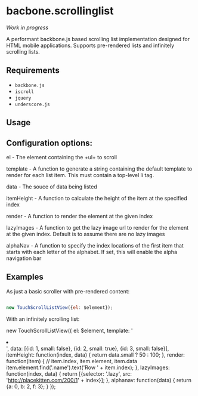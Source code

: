 # bacbone.scrollinglist

*Work in progress*

A performant backbone.js based scrolling list implementation designed for HTML mobile applications. Supports pre-rendered lists and infinitely scrolling lists. 


## Requirements

* `backbone.js`
* `iscroll`
* `jquery`
* `underscore.js`

## Usage

## Configuration options:
el - The element containing the +ul+ to scroll

template - A function to generate a string containing the default template to render for each list item.  This must contain a top-level li tag.

data - The souce of data being listed

itemHeight - A function to calculate the height of the item at the specified index

render - A function to render the element at the given index

lazyImages - A function to get the lazy image url to render for the element at the given index. Default is to assume there are no lazy images

alphaNav - A function to specify the index locations of the first item that starts with each letter of the alphabet.  If set, this will enable the alpha navigation bar

## Examples

As just a basic scroller with pre-rendered content:

```javascript

new TouchScrollListView({el: $element});

```

With an infinitely scrolling list:

new TouchScrollListView({
	el: $element,
	template: '<li class="user-list-item"><span class="name"></span></li>',
	data: [{id: 1, small: false}, {id: 2, small: true}, {id: 3, small: false}],
   	itemHeight: function(index, data) {
   		return data.small ? 50 : 100;
   	},
    render: function(item) {
    	// item.index, item.element, item.data
        item.element.find('.name').text('Row ' + item.index);
    },
    lazyImages: function(index, data) {
    	return [{selector: '.lazy', src: 'http://placekitten.com/200/1' + index}];
    },
    alphanav: function(data) {
    	return {a: 0, b: 2, f: 3};
   	}
 });
